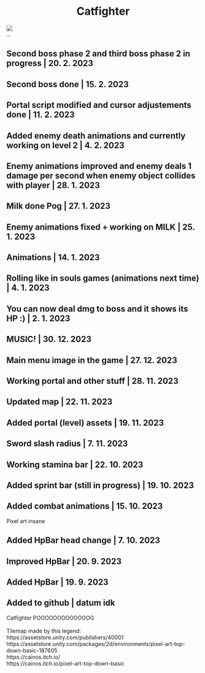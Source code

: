 <h1 style="text-align:center">Catfighter</h1>
<img src="https://github.com/OreonCZ/CatfighterUnity/assets/115612408/ff97caeb-b91c-44d5-9209-49e5ef219e82"></img>
<br>...
<h2>Second boss phase 2 and third boss phase 2 in progress | 20. 2. 2023</h2>
<h2>Second boss done | 15. 2. 2023</h2>
<h2>Portal script modified and cursor adjustements done | 11. 2. 2023</h2>
<h2>Added enemy death animations and currently working on level 2 | 4. 2. 2023</h2>
<h2>Enemy animations improved and enemy deals 1 damage per second when enemy object collides with player | 28. 1. 2023</h2>
<h2>Milk done Pog | 27. 1. 2023</h2>
<h2>Enemy animations fixed + working on MILK | 25. 1. 2023</h2>
<h2>Animations | 14. 1. 2023</h2>
<h2>Rolling like in souls games (animations next time) | 4. 1. 2023</h2>
<h2>You can now deal dmg to boss and it shows its HP :) | 2. 1. 2023</h2>
<h2>MUSIC! | 30. 12. 2023</h2>
<h2>Main menu image in the game | 27. 12. 2023</h2>
<h2>Working portal and other stuff | 28. 11. 2023</h2>
<h2>Updated map | 22. 11. 2023</h2>
<h2>Added portal (level) assets | 19. 11. 2023</h2>
<h2>Sword slash radius | 7. 11. 2023</h2>
<h2>Working stamina bar | 22. 10. 2023</h2>
<h2>Added sprint bar (still in progress) | 19. 10. 2023</h2>
<h2>Added combat animations | 15. 10. 2023</h2>
Pixel art insane
<h2>Added HpBar head change | 7. 10. 2023</h2>
<h2>Improved HpBar | 20. 9. 2023</h2>
<h2>Added HpBar | 19. 9. 2023</h2>
<h2>Added to github | datum idk</h2>
Catfighter POOOOOOOOOOOOOG
<br>
<br>
Tilemap made by this legend:
<br>
https://assetstore.unity.com/publishers/40001
<br>
https://assetstore.unity.com/packages/2d/environments/pixel-art-top-down-basic-187605
<br>
https://cainos.itch.io/
<br>
https://cainos.itch.io/pixel-art-top-down-basic
